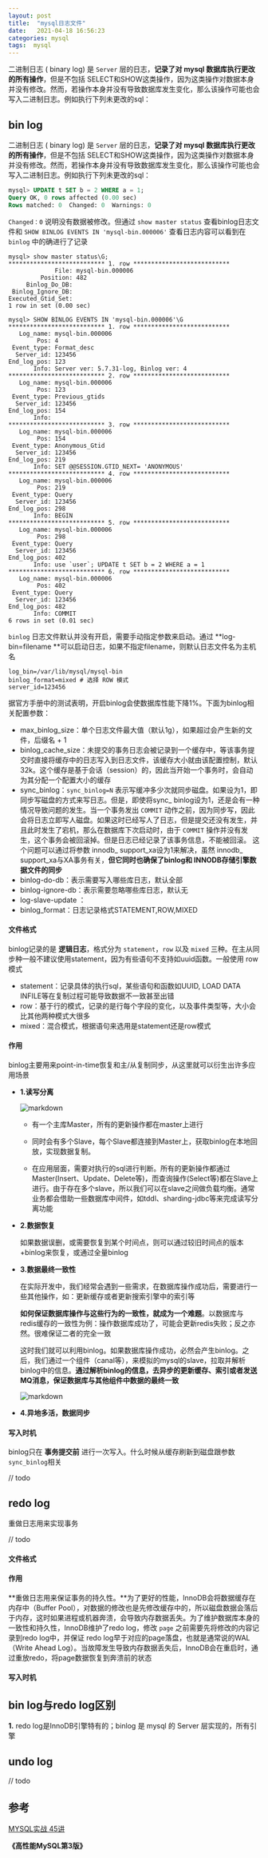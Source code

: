 ```yaml
---
layout: post
title:  "mysql日志文件"
date:   2021-04-18 16:56:23
categories: mysql
tags:  mysql
---
```


二进制日志 ( binary log) 是 `Server` 层的日志，**记录了对 mysql 数据库执行更改的所有操作**，但是不包括 SELECT和SHOW这类操作，因为这类操作对数据本身并没有修改。然而，若操作本身并没有导致数据库发生变化，那么该操作可能也会写入二进制日志。例如执行下列未更改的sql：

<!-- more -->

## bin log

二进制日志 ( binary log) 是 `Server` 层的日志，**记录了对 mysql 数据库执行更改的所有操作**，但是不包括 SELECT和SHOW这类操作，因为这类操作对数据本身并没有修改。然而，若操作本身并没有导致数据库发生变化，那么该操作可能也会写入二进制日志。例如执行下列未更改的sql：



```sql
mysql> UPDATE t SET b = 2 WHERE a = 1;
Query OK, 0 rows affected (0.00 sec)
Rows matched: 0  Changed: 0  Warnings: 0
```



`Changed：0` 说明没有数据被修改。但通过 `show master status` 查看binlog日志文件和 `SHOW BINLOG EVENTS IN 'mysql-bin.000006'` 查看日志内容可以看到在 `binlog` 中的确进行了记录



```shell
mysql> show master status\G;
*************************** 1. row ***************************
             File: mysql-bin.000006
         Position: 482
     Binlog_Do_DB: 
 Binlog_Ignore_DB: 
Executed_Gtid_Set: 
1 row in set (0.00 sec)

mysql> SHOW BINLOG EVENTS IN 'mysql-bin.000006'\G
*************************** 1. row ***************************
   Log_name: mysql-bin.000006
        Pos: 4
 Event_type: Format_desc
  Server_id: 123456
End_log_pos: 123
       Info: Server ver: 5.7.31-log, Binlog ver: 4
*************************** 2. row ***************************
   Log_name: mysql-bin.000006
        Pos: 123
 Event_type: Previous_gtids
  Server_id: 123456
End_log_pos: 154
       Info: 
*************************** 3. row ***************************
   Log_name: mysql-bin.000006
        Pos: 154
 Event_type: Anonymous_Gtid
  Server_id: 123456
End_log_pos: 219
       Info: SET @@SESSION.GTID_NEXT= 'ANONYMOUS'
*************************** 4. row ***************************
   Log_name: mysql-bin.000006
        Pos: 219
 Event_type: Query
  Server_id: 123456
End_log_pos: 298
       Info: BEGIN
*************************** 5. row ***************************
   Log_name: mysql-bin.000006
        Pos: 298
 Event_type: Query
  Server_id: 123456
End_log_pos: 402
       Info: use `user`; UPDATE t SET b = 2 WHERE a = 1
*************************** 6. row ***************************
   Log_name: mysql-bin.000006
        Pos: 402
 Event_type: Query
  Server_id: 123456
End_log_pos: 482
       Info: COMMIT
6 rows in set (0.01 sec)
```



`binlog` 日志文件默认并没有开启，需要手动指定参数来启动。通过 **log-bin=filename **可以启动日志，如果不指定filename，则默认日志文件名为主机名

```shell
log_bin=/var/lib/mysql/mysql-bin
binlog_format=mixed # 选择 ROW 模式
server_id=123456 
```



据官方手册中的测试表明，开启binlog会使数据库性能下降1%。下面为binlog相关配置参数：

-  max_binlog_size：单个日志文件最大值（默认1g），如果超过会产生新的文件，后缀名 + 1
- binlog_cache_size：未提交的事务日志会被记录到一个缓存中，等该事务提交时直接将缓存中的日志写入到日志文件，该缓存大小就由该配置控制，默认32k。这个缓存是基于会话（session）的，因此当开始一个事务时，会自动为其分配一个配置大小的缓存
- sync_binlog：`sync_binlog=N` 表示写缓冲多少次就同步磁盘。如果设为1，即同步写磁盘的方式来写日志。但是，即使将sync_ binlog设为1，还是会有一种情况导致问题的发生。当一个事务发出 `COMMIT` 动作之前，因为同步写，因此会将日志立即写人磁盘。如果这时已经写人了日志，但是提交还没有发生，并且此时发生了宕机，那么在数据库下次启动时，由于 `COMMIT` 操作并没有发生，这个事务会被回滚掉。但是日志已经记录了该事务信息，不能被回滚。 这个问题可以通过将参数 innodb_ support_xa设为1来解决，虽然 innodb_ support_xa与XA事务有关，**但它同时也确保了binlog和 INNODB存储引擎数据文件的同步**
- binlog-do-db：表示需要写入哪些库日志，默认全部
- binlog-ignore-db：表示需要忽略哪些库日志，默认无
- log-slave-update ：
- binlog_format：日志记录格式STATEMENT,ROW,MIXED



#### **文件格式**

binlog记录的是 **逻辑日志**，格式分为 `statement`，`row` 以及 `mixed` 三种。在主从同步种一般不建议使用statement，因为有些语句不支持如uuid函数。一般使用 row 模式

- statement：记录具体的执行sql，某些语句和函数如UUID, LOAD DATA INFILE等在复制过程可能导致数据不一致甚至出错
- row：基于行的模式，记录的是行每个字段的变化，以及事件类型等，大小会比其他两种模式大很多
- mixed：混合模式，根据语句来选用是statement还是row模式



#### **作用**

binlog主要用来point-in-time恢复和主/从复制同步，从这里就可以衍生出许多应用场景

- **1.读写分离**

  ![markdown](https://ddmcc-1255635056.file.myqcloud.com/50f38b45-d325-4378-84b0-ffc5c386720a.png)

  - 有一个主库Master，所有的更新操作都在master上进行

  - 同时会有多个Slave，每个Slave都连接到Master上，获取binlog在本地回放，实现数据复制。

  - 在应用层面，需要对执行的sql进行判断。所有的更新操作都通过Master(Insert、Update、Delete等)，而查询操作(Select等)都在Slave上进行。由于存在多个slave，所以我们可以在slave之间做负载均衡。通常业务都会借助一些数据库中间件，如tddl、sharding-jdbc等来完成读写分离功能

    

- **2.数据恢复**

  如果数据误删，或需要恢复到某个时间点，则可以通过较旧时间点的版本+binlog来恢复，或通过全量binlog

  

- **3.数据最终一致性**

  在实际开发中，我们经常会遇到一些需求，在数据库操作成功后，需要进行一些其他操作，如：更新缓存或者更新搜索引擎中的索引等

  **如何保证数据库操作与这些行为的一致性，就成为一个难题**。以数据库与redis缓存的一致性为例：操作数据库成功了，可能会更新redis失败；反之亦然。很难保证二者的完全一致

  这时我们就可以利用binlog。如果数据库操作成功，必然会产生binlog。之后，我们通过一个组件（canal等），来模拟的mysql的slave，拉取并解析binlog中的信息。**通过解析binlog的信息，去异步的更新缓存、索引或者发送MQ消息，保证数据库与其他组件中数据的最终一致**

  ![markdown](https://ddmcc-1255635056.file.myqcloud.com/7ee0475d-a45c-42c2-89dd-d63f0df66b1a.png)

- **4.异地多活，数据同步**

  

#### **写入时机**

binlog只在 **事务提交前** 进行一次写入。什么时候从缓存刷新到磁盘跟参数`sync_binlog`相关


// todo



## **redo log**

重做日志用来实现事务

// todo

#### **文件格式**





#### **作用**

**重做日志用来保证事务的持久性。**为了更好的性能，InnoDB会将数据缓存在内存中（Buffer Pool），对数据的修改也是先修改缓存中的，所以磁盘数据会落后于内存，这时如果进程或机器奔溃，会导致内存数据丢失。为了维护数据库本身的一致性和持久性，InnoDB维护了redo log，修改 `page` 之前需要先将修改的内容记录到redo log中，并保证 redo log早于对应的page落盘，也就是通常说的WAL（Write Ahead Log）。当故障发生导致内存数据丢失后，InnoDB会在重启时，通过重放redo，将page数据恢复到奔溃前的状态



#### 写入时机





## bin log与redo log区别

**1.** redo log是InnoDB引擎特有的；binlog 是 mysql 的 Server 层实现的，所有引擎



## undo log


// todo




## **参考**

[MYSQL实战 45讲](https://time.geekbang.org/column/article/68319) 

**《高性能MySQL第3版》**

